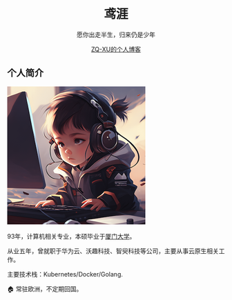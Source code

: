 <h1 align="center"> 鸢涯 </h1>
<p align="center">愿你出走半生，归来仍是少年</p>
<p align="center"><a href="https://zq-xu.github.io/" target="_blank">ZQ-XU的个人博客</a></p>

## 个人简介

![图片](docs/public/images/favicon.png)

93年，计算机相关专业，本硕毕业于[厦门大学](https://www.xmu.edu.cn/)。  

从业五年，曾就职于华为云、沃趣科技、智臾科技等公司，主要从事云原生相关工作。  

主要技术栈：Kubernetes/Docker/Golang.

:house: 常驻欧洲，不定期回国。

